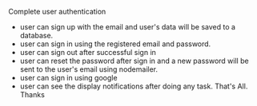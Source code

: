Complete user authentication
- user can sign up with the email and user's data will be saved to a database.
- user can sign in using the registered email and password.
- user can sign out after successful sign in
- user can reset the password after sign in and a new password will be sent to the user's email using nodemailer.
- user can sign in using google
- user can see the display notifications after doing any task.
That's All. Thanks
